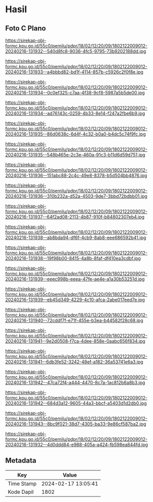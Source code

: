 # Hasil

## Foto C Plano

https://sirekap-obj-formc.kpu.go.id/55c0/pemilu/pdpr/18/02/12/20/09/1802122009012-20240216-131932--540d8fc8-9036-4fc5-9795-73b9202188dd.jpg

https://sirekap-obj-formc.kpu.go.id/55c0/pemilu/pdpr/18/02/12/20/09/1802122009012-20240216-131933--a4bbbd82-bd1f-4114-857b-c5926c2f0f8e.jpg

https://sirekap-obj-formc.kpu.go.id/55c0/pemilu/pdpr/18/02/12/20/09/1802122009012-20240216-131934--0c0ef325-c7aa-4f38-9cf8-5987a5b5de00.jpg

https://sirekap-obj-formc.kpu.go.id/55c0/pemilu/pdpr/18/02/12/20/09/1802122009012-20240216-131934--ad76143c-0259-4b33-8e14-f247a2fbe6b9.jpg

https://sirekap-obj-formc.kpu.go.id/55c0/pemilu/pdpr/18/02/12/20/09/1802122009012-20240216-131935--86d0638c-6d4f-4c32-b0a0-b4dc5c74f9fc.jpg

https://sirekap-obj-formc.kpu.go.id/55c0/pemilu/pdpr/18/02/12/20/09/1802122009012-20240216-131935--548b465e-2c3e-460a-91c3-b11d6d59d751.jpg

https://sirekap-obj-formc.kpu.go.id/55c0/pemilu/pdpr/18/02/12/20/09/1802122009012-20240216-131936--151abc88-2c4c-49e8-8378-b5d504bb4876.jpg

https://sirekap-obj-formc.kpu.go.id/55c0/pemilu/pdpr/18/02/12/20/09/1802122009012-20240216-131936--310b232a-d52a-4503-9de7-3bbd72bdbb01.jpg

https://sirekap-obj-formc.kpu.go.id/55c0/pemilu/pdpr/18/02/12/20/09/1802122009012-20240216-131937--64f2ad08-2113-4b87-910f-b84802307eb4.jpg

https://sirekap-obj-formc.kpu.go.id/55c0/pemilu/pdpr/18/02/12/20/09/1802122009012-20240216-131938--ab8bda94-df6f-4cb9-8ab8-eee686592b41.jpg

https://sirekap-obj-formc.kpu.go.id/55c0/pemilu/pdpr/18/02/12/20/09/1802122009012-20240216-131938--19f98b00-8415-4a8b-8faf-df410ea3cdbf.jpg

https://sirekap-obj-formc.kpu.go.id/55c0/pemilu/pdpr/18/02/12/20/09/1802122009012-20240216-131939--eeec998b-eeea-47fe-ae4e-a1a30b53251d.jpg

https://sirekap-obj-formc.kpu.go.id/55c0/pemilu/pdpr/18/02/12/20/09/1802122009012-20240216-131939--eb45d349-4229-4c10-afca-2abe017eed7e.jpg

https://sirekap-obj-formc.kpu.go.id/55c0/pemilu/pdpr/18/02/12/20/09/1802122009012-20240216-131940--72cddf7f-e71f-455e-b3ea-b44582f28c68.jpg

https://sirekap-obj-formc.kpu.go.id/55c0/pemilu/pdpr/18/02/12/20/09/1802122009012-20240216-131941--9e2d0508-f7ca-4dee-858e-0aabc656f834.jpg

https://sirekap-obj-formc.kpu.go.id/55c0/pemilu/pdpr/18/02/12/20/09/1802122009012-20240216-131941--6db3fe52-3242-48ef-a182-36a53741e6a3.jpg

https://sirekap-obj-formc.kpu.go.id/55c0/pemilu/pdpr/18/02/12/20/09/1802122009012-20240216-131942--47ca72f4-a444-4470-8c7a-1ac812b6a8b3.jpg

https://sirekap-obj-formc.kpu.go.id/55c0/pemilu/pdpr/18/02/12/20/09/1802122009012-20240216-131942--684d3a12-9605-44a3-bbcf-a5403d1d2db0.jpg

https://sirekap-obj-formc.kpu.go.id/55c0/pemilu/pdpr/18/02/12/20/09/1802122009012-20240216-131943--8bc9f021-38d7-4305-ba33-9e86cf587ba2.jpg

https://sirekap-obj-formc.kpu.go.id/55c0/pemilu/pdpr/18/02/12/20/09/1802122009012-20240216-131932--4d0ddd84-e988-405a-a424-fb598ea844fd.jpg


## Metadata

| Key        | Value               |
| ---------- | ------------------- |
| Time Stamp | 2024-02-17 13:05:41 |
| Kode Dapil | 1802                |



